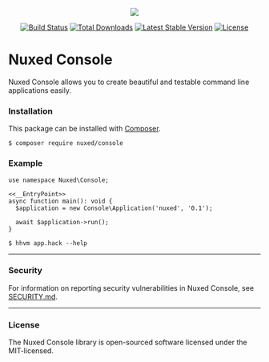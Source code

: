 <p align="center"><img src="https://avatars3.githubusercontent.com/u/45311177?s=200&v=4"></p>

<p align="center">
<a href="https://travis-ci.org/nuxed/console"><img src="https://travis-ci.org/nuxed/console.svg" alt="Build Status"></a>
<a href="https://packagist.org/packages/nuxed/console"><img src="https://poser.pugx.org/nuxed/console/d/total.svg" alt="Total Downloads"></a>
<a href="https://packagist.org/packages/nuxed/console"><img src="https://poser.pugx.org/nuxed/console/v/stable.svg" alt="Latest Stable Version"></a>
<a href="https://packagist.org/packages/nuxed/console"><img src="https://poser.pugx.org/nuxed/console/license.svg" alt="License"></a>
</p>

# Nuxed Console
 
Nuxed Console allows you to create beautiful and testable command line applications easily.

### Installation

This package can be installed with [Composer](https://getcomposer.org).

```console
$ composer require nuxed/console
```

### Example

```hack
use namespace Nuxed\Console;

<<__EntryPoint>>
async function main(): void {
  $application = new Console\Application('nuxed', '0.1');

  await $application->run();
}
```

```console
$ hhvm app.hack --help
```

---

### Security

For information on reporting security vulnerabilities in Nuxed Console, see [SECURITY.md](SECURITY.md).

---

### License

The Nuxed Console library is open-sourced software licensed under the MIT-licensed.
